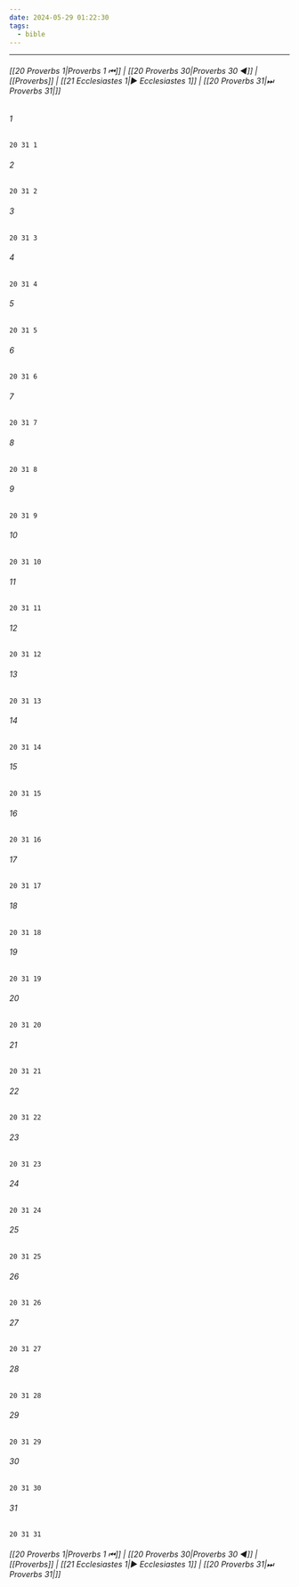 ```yaml
---
date: 2024-05-29 01:22:30
tags:
  - bible
---
```

___

###### [[20 Proverbs 1|Proverbs 1 ⏮]] | [[20 Proverbs 30|Proverbs 30 ◀]] | [[Proverbs]] | [[21 Ecclesiastes 1|▶ Ecclesiastes 1]] | [[20 Proverbs 31|⏭ Proverbs 31|]]

###### 1
``` verse
20 31 1 
```
###### 2
``` verse
20 31 2 
```
###### 3
``` verse
20 31 3 
```
###### 4
``` verse
20 31 4 
```
###### 5
``` verse
20 31 5 
```
###### 6
``` verse
20 31 6 
```
###### 7
``` verse
20 31 7 
```
###### 8
``` verse
20 31 8 
```
###### 9
``` verse
20 31 9 
```
###### 10
``` verse
20 31 10 
```
###### 11
``` verse
20 31 11 
```
###### 12
``` verse
20 31 12 
```
###### 13
``` verse
20 31 13 
```
###### 14
``` verse
20 31 14 
```
###### 15
``` verse
20 31 15 
```
###### 16
``` verse
20 31 16 
```
###### 17
``` verse
20 31 17 
```
###### 18
``` verse
20 31 18 
```
###### 19
``` verse
20 31 19 
```
###### 20
``` verse
20 31 20 
```
###### 21
``` verse
20 31 21 
```
###### 22
``` verse
20 31 22 
```
###### 23
``` verse
20 31 23 
```
###### 24
``` verse
20 31 24 
```
###### 25
``` verse
20 31 25 
```
###### 26
``` verse
20 31 26 
```
###### 27
``` verse
20 31 27 
```
###### 28
``` verse
20 31 28 
```
###### 29
``` verse
20 31 29 
```
###### 30
``` verse
20 31 30 
```
###### 31
``` verse
20 31 31 
```

###### [[20 Proverbs 1|Proverbs 1 ⏮]] | [[20 Proverbs 30|Proverbs 30 ◀]] | [[Proverbs]] | [[21 Ecclesiastes 1|▶ Ecclesiastes 1]] | [[20 Proverbs 31|⏭ Proverbs 31|]]

